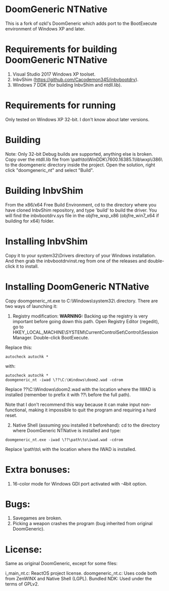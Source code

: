 # DoomGeneric NTNative
This is a fork of ozkl's DoomGeneric which adds port to the BootExecute environment of Windows XP and later.

# Requirements for building DoomGeneric NTNative
1. Visual Studio 2017 Windows XP toolset.
2. InbvShim (https://github.com/Cacodemon345/inbvbootdrv).
3. Windows 7 DDK (for building InbvShim and ntdll.lib).

# Requirements for running
Only tested on Windows XP 32-bit. I don't know about later versions.

# Building
Note: Only 32-bit Debug builds are supported, anything else is broken.
Copy over the ntdll.lib file from \path\to\WinDDK\7600.16385.1\lib\wxp\i386\ to the doomgeneric directory inside the project. Open the solution, right click "doomgeneric_nt" and select "Build".

# Building InbvShim
From the x86/x64 Free Build Environment, cd to the directory where you have cloned InbvShim repository, and type 'build' to build the driver. You will find the inbvbootdrv.sys file in the objfre_wxp_x86 (objfre_win7_x64 if building for x64) folder.

# Installing InbvShim
Copy it to your system32\Drivers directory of your Windows installation. And then grab the inbvbootdrvinst.reg from one of the releases and double-click it to install.

# Installing DoomGeneric NTNative
Copy doomgeneric_nt.exe to C:\Windows\system32\ directory.
There are two ways of launching it:
1. Registry modification:
**WARNING:** Backing up the registry is very important before going down this path.
Open Registry Editor (regedit), go to HKEY_LOCAL_MACHINE\SYSTEM\CurrentControlSet\Control\Session Manager\. Double-click BootExecute.

Replace this:
```
autocheck autochk *
```

with:
```
autocheck autochk *
doomgeneric_nt -iwad \??\C:\Windows\doom2.wad -cdrom
```

Replace \??\C:\Windows\doom2.wad with the location where the IWAD is installed (remember to prefix it with \??\ before the full path).

Note that I don't recommend this way because it can make input non-functional, making it impossible to quit the program and requiring a hard reset.

2. Native Shell (assuming you installed it beforehand):
cd to the directory where DoomGeneric NTNative is installed and type:
```
doomgeneric_nt.exe -iwad \??\path\to\iwad.wad -cdrom
```

Replace \path\to\ with the location where the IWAD is installed.

# Extra bonuses:
1. 16-color mode for Windows GDI port activated with -4bit option.

# Bugs:
1. Savegames are broken.
2. Picking a weapon crashes the program (bug inherited from original DoomGeneric).

# License:
Same as original DoomGeneric, except for some files:

i_main_nt.c: ReactOS project license.
doomgeneric_nt.c: Uses code both from ZenWINX and Native Shell (LGPL).
Bundled NDK: Used under the terms of GPLv2.
